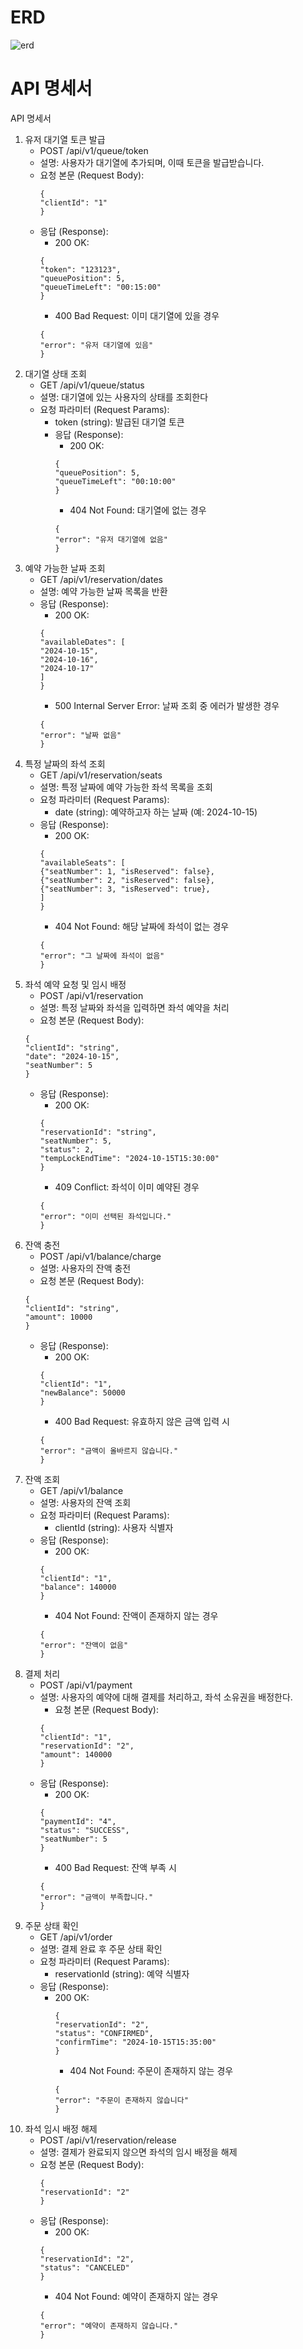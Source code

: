 # ERD
![erd](project_erd.png)

# API 명세서
API 명세서
1. 유저 대기열 토큰 발급
   - POST /api/v1/queue/token
   - 설명: 사용자가 대기열에 추가되며, 이때 토큰을 발급받습니다.
   - 요청 본문 (Request Body):
      ```
      {
      "clientId": "1"
      }
      ```
   - 응답 (Response):
      - 200 OK:
      ```
      {
      "token": "123123",
      "queuePosition": 5,
      "queueTimeLeft": "00:15:00"
      }
      ```
      - 400 Bad Request: 이미 대기열에 있을 경우
      ```
      {
      "error": "유저 대기열에 있음"
      }
      ```
2. 대기열 상태 조회
   - GET /api/v1/queue/status
   - 설명: 대기열에 있는 사용자의 상태를 조회한다
   - 요청 파라미터 (Request Params):
     - token (string): 발급된 대기열 토큰
     - 응답 (Response):
       - 200 OK:
       ```
       {
       "queuePosition": 5,
       "queueTimeLeft": "00:10:00"
       }
       ```
       - 404 Not Found: 대기열에 없는 경우
       ```
       {
       "error": "유저 대기열에 없음"
       }
       ```
3. 예약 가능한 날짜 조회
   - GET /api/v1/reservation/dates
   - 설명: 예약 가능한 날짜 목록을 반환
   - 응답 (Response):
     - 200 OK:
     ```
     {
     "availableDates": [
     "2024-10-15",
     "2024-10-16",
     "2024-10-17"
     ]
     }
     ```
     - 500 Internal Server Error: 날짜 조회 중 에러가 발생한 경우
     ```
     {
     "error": "날짜 없음"
     }
     ```
4. 특정 날짜의 좌석 조회
   - GET /api/v1/reservation/seats
   - 설명: 특정 날짜에 예약 가능한 좌석 목록을 조회
   - 요청 파라미터 (Request Params):
     - date (string): 예약하고자 하는 날짜 (예: 2024-10-15)
   - 응답 (Response):
     - 200 OK:
     ```
     {
     "availableSeats": [
     {"seatNumber": 1, "isReserved": false},
     {"seatNumber": 2, "isReserved": false},
     {"seatNumber": 3, "isReserved": true},
     ]
     }
     ```
     - 404 Not Found: 해당 날짜에 좌석이 없는 경우
     ```
     {
     "error": "그 날짜에 좌석이 없음"
     }
     ```
5. 좌석 예약 요청 및 임시 배정
   - POST /api/v1/reservation
   - 설명: 특정 날짜와 좌석을 입력하면 좌석 예약을 처리
   - 요청 본문 (Request Body):
   ```
   {
   "clientId": "string",
   "date": "2024-10-15",
   "seatNumber": 5
   }
   ```
   - 응답 (Response):
     - 200 OK:
     ```
     {
     "reservationId": "string",
     "seatNumber": 5,
     "status": 2,
     "tempLockEndTime": "2024-10-15T15:30:00"
     }
     ```
     - 409 Conflict: 좌석이 이미 예약된 경우
     ```
     {
     "error": "이미 선택된 좌석입니다."
     }
     ```
6. 잔액 충전
   - POST /api/v1/balance/charge
   - 설명: 사용자의 잔액 충전
   - 요청 본문 (Request Body):
   ```
   {
   "clientId": "string",
   "amount": 10000
   }
   ```
   - 응답 (Response):
      - 200 OK:
      ```
      {
      "clientId": "1",
      "newBalance": 50000
      }
      ```
      - 400 Bad Request: 유효하지 않은 금액 입력 시
      ```
      {
      "error": "금액이 올바르지 않습니다."
      }
      ```
7. 잔액 조회
   - GET /api/v1/balance
   - 설명: 사용자의 잔액 조회
   - 요청 파라미터 (Request Params):
     - clientId (string): 사용자 식별자
   - 응답 (Response):
     - 200 OK:
     ```
     {
     "clientId": "1",
     "balance": 140000
     }
     ```
     - 404 Not Found: 잔액이 존재하지 않는 경우
     ```
     {
     "error": "잔액이 없음"
     }
8. 결제 처리
   - POST /api/v1/payment
   - 설명: 사용자의 예약에 대해 결제를 처리하고, 좌석 소유권을 배정한다.
     - 요청 본문 (Request Body):
     ```
     {
     "clientId": "1",
     "reservationId": "2",
     "amount": 140000
     }
     ```
   - 응답 (Response):
     - 200 OK:
     ```
     {
     "paymentId": "4",
     "status": "SUCCESS",
     "seatNumber": 5
     }
     ```
     - 400 Bad Request: 잔액 부족 시
     ```
     {
     "error": "금액이 부족합니다."
     }
     ```
9. 주문 상태 확인
   - GET /api/v1/order
   - 설명: 결제 완료 후 주문 상태 확인
   - 요청 파라미터 (Request Params):
     - reservationId (string): 예약 식별자
   - 응답 (Response):
     - 200 OK:
       ```
       {
       "reservationId": "2",
       "status": "CONFIRMED",
       "confirmTime": "2024-10-15T15:35:00"
       }
       ```
       - 404 Not Found: 주문이 존재하지 않는 경우
       ```
       {
       "error": "주문이 존재하지 않습니다"
       }
       ```
10. 좌석 임시 배정 해제
    - POST /api/v1/reservation/release
    - 설명: 결제가 완료되지 않으면 좌석의 임시 배정을 해제
    - 요청 본문 (Request Body):
      ```
      {
      "reservationId": "2"
      }
      ```
    - 응답 (Response):
      - 200 OK:
      ```
      {
      "reservationId": "2",
      "status": "CANCELED"
      }
      ```
      - 404 Not Found: 예약이 존재하지 않는 경우
      ```
      {
      "error": "예약이 존재하지 않습니다."
      }
      ```

